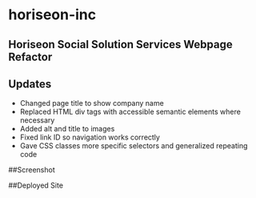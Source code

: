 # horiseon-inc

## Horiseon Social Solution Services Webpage Refactor

## Updates

- Changed page title to show company name
- Replaced HTML div tags with accessible semantic elements where necessary
- Added alt and title to images 
- Fixed link ID so navigation works correctly
- Gave CSS classes more specific selectors and generalized repeating code
  
  
##Screenshot
  
##Deployed Site
  
